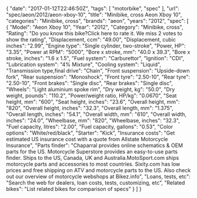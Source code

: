 {
    "date": "2017-01-12T22:46:50Z",
    "tags": [
        "motorbike",
        "spec"
    ],
    "url": "spec\/aeon\/2012\/aeon-xboy-10",
    "title": "Minibike, cross Aeon Xboy 10",
    "categories": "Minibike, cross",
    "brands": "aeon",
    "years": "2012",
    "spec": [
        {
            "Model": "Aeon Xboy 10",
            "Year": "2012",
            "Category": "Minibike, cross",
            "Rating": "Do you know this bike?Click here to rate it. We miss 2 votes to show the rating",
            "Displacement, ccm": "49.00",
            "Displacement, cubic inches": "2.99",
            "Engine type": "Single cylinder, two-stroke",
            "Power, HP": "3.35",
            "Power at RPM": "5000",
            "Bore x stroke, mm": "40.0 x 39.3",
            "Bore x stroke, inches": "1.6 x 1.5",
            "Fuel system": "Carburettor",
            "Ignition": "CDI",
            "Lubrication system": "4% Mixture",
            "Cooling system": "Liquid",
            "Transmission type,final drive": "Chain",
            "Front suspension": "Upside-down  fork",
            "Rear suspension": "Monoshock",
            "Front tyre": "2.50-10",
            "Rear tyre": "2.50-10",
            "Front brakes": "Single disc",
            "Rear brakes": "Single disc",
            "Wheels": "Light aluminium spoke rim",
            "Dry weight, kg": "50.0",
            "Dry weight, pounds": "110.2",
            "Power\/weight ratio, HP\/kg": "0.0670",
            "Seat height, mm": "600",
            "Seat height, inches": "23.6",
            "Overall height, mm": "820",
            "Overall height, inches": "32.3",
            "Overall length, mm": "1.375",
            "Overall length, inches": "54.1",
            "Overall width, mm": "610",
            "Overall width, inches": "24.0",
            "Wheelbase, mm": "820",
            "Wheelbase, inches": "32.3",
            "Fuel capacity, litres": "2.00",
            "Fuel capacity, gallons": "0.53",
            "Color options": "White\/red\/black",
            "Starter": "Kick",
            "Insurance costs": "Get estimated US insurance cost with a quote from Allstate Motorcycle Insurance",
            "Parts finder": "Chaparral provides online schematics & OEM parts for the US.   Motorcycle Superstore provides an easy-to-use parts finder. Ships to the US, Canada, UK and Australia.MotoSport.com ships motorcycle parts and accessories to most countries.    Sixity.com has low prices and free shipping on ATV and motorcycle parts to the US. Also check out our overview of motorcycle webshops at Bikez.info",
            "Loans, tests, etc": "Search the web for dealers, loan costs, tests, customizing, etc",
            "Related bikes": "List related bikes for comparison of specs"
        }
    ]
}